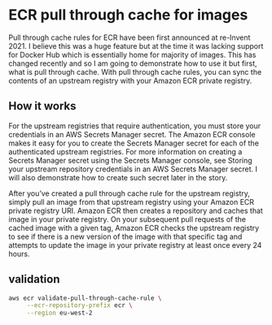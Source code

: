 # ECR pull through cache for images

Pull through cache rules for ECR have been first announced at re-Invent 2021. I believe this was a huge feature but at the time it was lacking support for Docker Hub which is essentially home for majority of images. This has changed recently and so I am going to demonstrate how to use it but first, what is pull through cache. With pull through cache rules, you can sync the contents of an upstream registry with your Amazon ECR private registry.


## How it works

For the upstream registries that require authentication, you must store your credentials in an AWS Secrets Manager secret. The Amazon ECR console makes it easy for you to create the Secrets Manager secret for each of the authenticated upstream registries. For more information on creating a Secrets Manager secret using the Secrets Manager console, see Storing your upstream repository credentials in an AWS Secrets Manager secret. I will also demonstrate how to create such secret later in the story.

After you’ve created a pull through cache rule for the upstream registry, simply pull an image from that upstream registry using your Amazon ECR private registry URI. Amazon ECR then creates a repository and caches that image in your private registry. On your subsequent pull requests of the cached image with a given tag, Amazon ECR checks the upstream registry to see if there is a new version of the image with that specific tag and attempts to update the image in your private registry at least once every 24 hours.

## validation

```sh
aws ecr validate-pull-through-cache-rule \
     --ecr-repository-prefix ecr \
     --region eu-west-2
```

